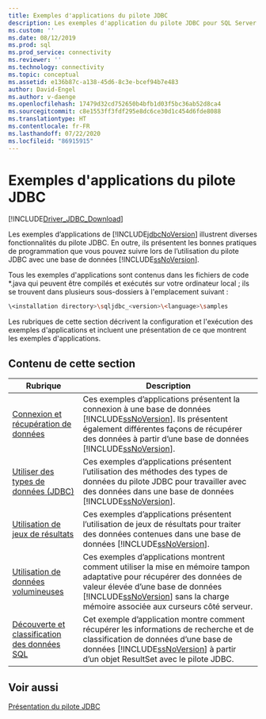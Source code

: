 ```yaml
---
title: Exemples d'applications du pilote JDBC
description: Les exemples d'application du pilote JDBC pour SQL Server illustrent différentes fonctionnalités et pratiques de programmation appropriées que vous pouvez suivre lors de l’utilisation du pilote JDBC.
ms.custom: ''
ms.date: 08/12/2019
ms.prod: sql
ms.prod_service: connectivity
ms.reviewer: ''
ms.technology: connectivity
ms.topic: conceptual
ms.assetid: e136b87c-a138-45d6-8c3e-bcef94b7e483
author: David-Engel
ms.author: v-daenge
ms.openlocfilehash: 17479d32cd752650b4bfb1d03f5bc36ab52d8ca4
ms.sourcegitcommit: c8e1553ff3fdf295e8dc6ce30d1c454d6fde8088
ms.translationtype: HT
ms.contentlocale: fr-FR
ms.lasthandoff: 07/22/2020
ms.locfileid: "86915915"
---
```

# <a name="sample-jdbc-driver-applications"></a>Exemples d'applications du pilote JDBC

[!INCLUDE[Driver_JDBC_Download](../../includes/driver_jdbc_download.md)]

Les exemples d’applications de [!INCLUDE[jdbcNoVersion](../../includes/jdbcnoversion_md.md)] illustrent diverses fonctionnalités du pilote JDBC. En outre, ils présentent les bonnes pratiques de programmation que vous pouvez suivre lors de l’utilisation du pilote JDBC avec une base de données [!INCLUDE[ssNoVersion](../../includes/ssnoversion-md.md)].

Tous les exemples d'applications sont contenus dans les fichiers de code *.java qui peuvent être compilés et exécutés sur votre ordinateur local ; ils se trouvent dans plusieurs sous-dossiers à l'emplacement suivant :

```bash
\<installation directory>\sqljdbc_<version>\<language>\samples
```

Les rubriques de cette section décrivent la configuration et l'exécution des exemples d'applications et incluent une présentation de ce que montrent les exemples d'applications.

## <a name="in-this-section"></a>Contenu de cette section

| Rubrique                                                                            | Description                                                                                                                                                                                                                                                             |
| -------------------------------------------------------------------------------- | ----------------------------------------------------------------------------------------------------------------------------------------------------------------------------------------------------------------------------------------------------------------------- |
| [Connexion et récupération de données](connecting-and-retrieving-data.md)              | Ces exemples d’applications présentent la connexion à une base de données [!INCLUDE[ssNoVersion](../../includes/ssnoversion-md.md)]. Ils présentent également différentes façons de récupérer des données à partir d’une base de données [!INCLUDE[ssNoVersion](../../includes/ssnoversion-md.md)]. |
| [Utiliser des types de données &#40;JDBC&#41;](working-with-data-types-jdbc.md)        | Ces exemples d’applications présentent l’utilisation des méthodes des types de données du pilote JDBC pour travailler avec des données dans une base de données [!INCLUDE[ssNoVersion](../../includes/ssnoversion-md.md)].                                                                                           |
| [Utilisation de jeux de résultats](working-with-result-sets.md)                          | Ces exemples d’applications présentent l’utilisation de jeux de résultats pour traiter des données contenues dans une base de données [!INCLUDE[ssNoVersion](../../includes/ssnoversion-md.md)].                                                                                                         |
| [Utilisation de données volumineuses](working-with-large-data.md)                            | Ces exemples d’applications montrent comment utiliser la mise en mémoire tampon adaptative pour récupérer des données de valeur élevée d’une base de données [!INCLUDE[ssNoVersion](../../includes/ssnoversion-md.md)] sans la charge mémoire associée aux curseurs côté serveur.                                                      |
| [Découverte et classification des données SQL](data-discovery-classification-sample.md) | Cet exemple d’application montre comment récupérer les informations de recherche et de classification de données d’une base de données [!INCLUDE[ssNoVersion](../../includes/ssnoversion-md.md)] à partir d’un objet ResultSet avec le pilote JDBC.                                         |

## <a name="see-also"></a>Voir aussi

[Présentation du pilote JDBC](overview-of-the-jdbc-driver.md)
